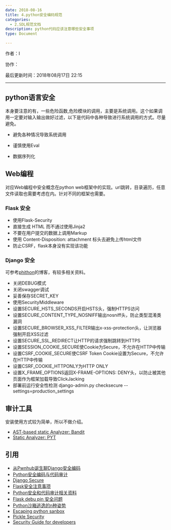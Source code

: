 ```yaml
---
date: 2018-08-16
title: 4.python安全编码规范
categories:
  - 2.SDL规范文档
description: python代码应该注意哪些安全事项
type: Document

---
```


作者：I

协作：

最后更新时间：2018年08月17日 22:15

-------

## python语言安全

本身要注意的有，一些危险函数,危险模块的调用，主要是系统调用。这个如果调用一定要对输入输出做好过滤，以下是代码中各种导致进行系统调用的方式。尽量避免。

- 避免各种情况导致系统调用
  
- 谨慎使用Eval
  
- 数据序列化

## Web编程

对应Web编程中安全概念在python web框架中的实现。url跳转，目录遍历，任意文件读取也需要考虑在内。针对不同的框架也需要。

### Flask 安全

- 使用Flask-Security
- 直接生成 HTML 而不通过使用Jinja2
- 不要在用户提交的数据上调用Markup
- 使用 Content-Disposition: attachment 标头去避免上传html文件
- 防止CSRF，flask本身没有实现该功能

### Django 安全

可参考[phithon](https://www.leavesongs.com)的博客，有较多相关资料。

- 关闭DEBUG模式
- 关闭swagger调试
- 妥善保存SECRET_KEY
- 使用SecurityMiddleware
- 设置SECURE_HSTS_SECONDS开启HSTS头，强制HTTPS访问
- 设置SECURE_CONTENT_TYPE_NOSNIFF输出nosniff头，防止类型混淆类漏洞
- 设置SECURE_BROWSER_XSS_FILTER输出x-xss-protection头，让浏览器强制开启XSS过滤
- 设置SECURE_SSL_REDIRECT让HTTP的请求强制跳转到HTTPS
- 设置SESSION_COOKIE_SECURE使Cookie为Secure，不允许在HTTP中传输
- 设置CSRF_COOKIE_SECURE使CSRF Token Cookie设置为Secure，不允许在HTTP中传输
- 设置CSRF_COOKIE_HTTPONLY为HTTP ONLY
- 设置X_FRAME_OPTIONS返回X-FRAME-OPTIONS: DENY头，以防止被其他页面作为框架加载导致ClickJacking
- 部署前运行安全性检测 django-admin.py checksecure --settings=production_settings

## 审计工具
安装使用方式较为简单，所以不做介绍。
- [AST-based static Analyzer: Bandit](https://github.com/openstack/bandit)
- [Static Analyzer: PYT](https://github.com/python-security/pyt)

## 引用

* [从Pwnhub诞生聊Django安全编码](https://www.leavesongs.com/PYTHON/django-coding-experience-from-pwnhub.html)
* [Python安全编码与代码审计](http://xxlegend.com/2015/07/30/Python%E5%AE%89%E5%85%A8%E7%BC%96%E7%A0%81%E5%92%8C%E4%BB%A3%E7%A0%81%E5%AE%A1%E8%AE%A1/)
* [Django Secure](https://django-secure.readthedocs.io/en/latest/settings.html)
* [Flask安全注意事项](http://docs.jinkan.org/docs/flask/security.html)
* [Python安全和代码审计相关资料](https://github.com/bit4woo/python_sec)
* [Flask debu pin 安全问题](https://xz.aliyun.com/t/2553)
* [Python沙箱逃逸的n种姿势](https://xz.aliyun.com/t/52)
* [Escaping python sanbox](https://zolmeister.com/2013/05/escaping-python-sandbox.html)
* [Pickle Security](http://v0ids3curity.blogspot.com/2012/10/exploit-exercise-python-pickles.html)
* [Security Guide for developers](https://github.com/FallibleInc/security-guide-for-developers)